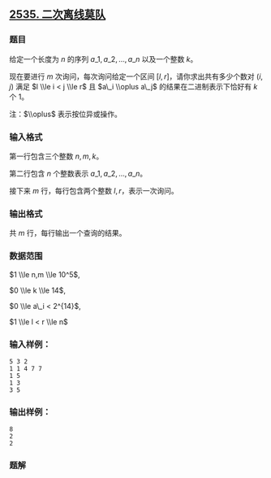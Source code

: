 ## [2535\. 二次离线莫队](https://www.acwing.com/problem/content/2537/)

### 题目

给定一个长度为 $n$ 的序列 $a\_1,a\_2,…,a\_n$ 以及一个整数 $k$。

现在要进行 $m$ 次询问，每次询问给定一个区间 $[l,r]$，请你求出共有多少个数对 $(i,j)$ 满足 $l \\le i < j \\le r$ 且 $a\_i \\oplus a\_j$ 的结果在二进制表示下恰好有 $k$ 个 $1$。

注：$\\oplus$ 表示按位异或操作。

### 输入格式

第一行包含三个整数 $n,m,k$。

第二行包含 $n$ 个整数表示 $a\_1,a\_2,…,a\_n$。

接下来 $m$ 行，每行包含两个整数 $l,r$，表示一次询问。

### 输出格式

共 $m$ 行，每行输出一个查询的结果。

### 数据范围

$1 \\le n,m \\le 10^5$,

$0 \\le k \\le 14$,

$0 \\le a\_i < 2^{14}$,

$1 \\le l < r \\le n$

### 输入样例：

```
5 3 2
1 1 4 7 7
1 5
1 3
3 5
```

### 输出样例：

```
8
2
2
```

### 题解

